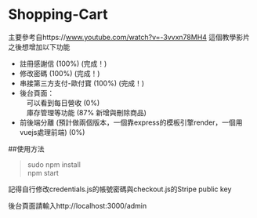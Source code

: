 # Shopping-Cart
主要參考自https://www.youtube.com/watch?v=-3vvxn78MH4 這個教學影片  
之後想增加以下功能
* 註冊感謝信 (100%) (完成！)
* 修改密碼 (100%) (完成！)
* 串接第三方支付-歐付寶 (100%) (完成！)
* 後台頁面：  
　可以看到每日營收 (0%)  
　庫存管理等功能 (87% 新增與刪除商品)
* 前後端分離 (預計做兩個版本，一個靠express的模板引擎render，一個用vuejs處理前端) (0%)


##使用方法
>sudo npm install  
>npm start  

記得自行修改credentials.js的帳號密碼與checkout.js的Stripe public key

後台頁面請輸入http://localhost:3000/admin
